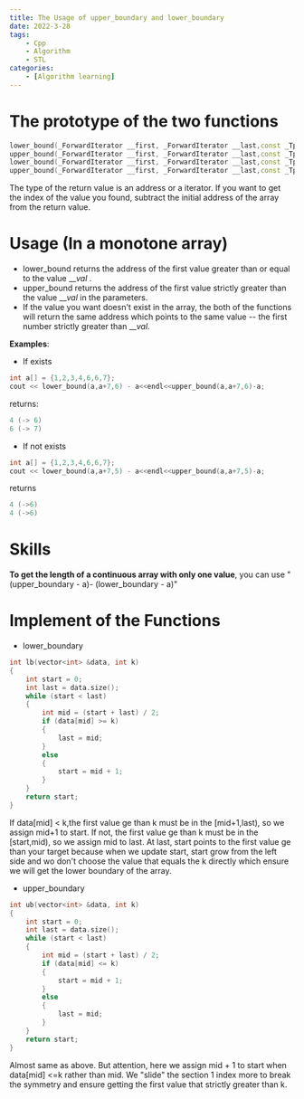 ```yaml
---
title: The Usage of upper_boundary and lower_boundary
date: 2022-3-28
tags:
    - Cpp
    - Algorithm
    - STL
categories:
    - [Algorithm learning]
---
```


# The prototype of the two functions
```cpp
lower_bound(_ForwardIterator __first, _ForwardIterator __last,const _Tp& __val)
upper_bound(_ForwardIterator __first, _ForwardIterator __last,const _Tp& __val)
lower_bound(_ForwardIterator __first, _ForwardIterator __last,const _Tp& __val, _Compare __comp)
upper_bound(_ForwardIterator __first, _ForwardIterator __last,const _Tp& __val, _Compare __comp)

```
The type of the return value is an address or a iterator. If you want to get the index of the value you found, subtract the initial address of the array from the return value.

# Usage (In a monotone array)
* lower_bound returns the address of the first value greater than or equal to the value $\_\_val$ .
* upper_bound returns the address of the first value strictly greater than the value $\_\_val$ in the parameters.
* If the value you want doesn't exist in the array, the both of the functions will return the same address which points to the same value -- the first number strictly greater than $\_\_val$.

**Examples**:

- If exists
```cpp
int a[] = {1,2,3,4,6,6,7};
cout << lower_bound(a,a+7,6) - a<<endl<<upper_bound(a,a+7,6)-a;
```
returns:
```cpp
4 (-> 6)
6 (-> 7)
```

- If not exists
```cpp
int a[] = {1,2,3,4,6,6,7};
cout << lower_bound(a,a+7,5) - a<<endl<<upper_bound(a,a+7,5)-a;
```
returns 
```cpp
4 (->6)
4 (->6)
```

# Skills
**To get the length of a continuous array with only one value**, you can use "(upper_boundary - a)- (lower_boundary - a)"

# Implement of the Functions
* lower_boundary
```cpp
int lb(vector<int> &data, int k)
{
	int start = 0;
	int last = data.size();
	while (start < last)
	{
		int mid = (start + last) / 2;
		if (data[mid] >= k)
		{
			last = mid;
		}
		else
		{
			start = mid + 1;
		}
	}
	return start;
}
```
If data\[mid\] < k,the first value ge than k must be in the \[mid+1,last), so we assign mid+1 to start. If not, the first value ge than k must be in the \[start,mid), so we assign mid to last. At last, start points to the first value ge than your target because when we update start, start grow from the left side and wo don't choose the value that equals the k directly which ensure we will get the lower boundary of the array.


* upper_boundary
```cpp
int ub(vector<int> &data, int k)
{
	int start = 0;
	int last = data.size();
	while (start < last)
	{
		int mid = (start + last) / 2;
		if (data[mid] <= k)
		{
			start = mid + 1;
		}
		else
		{
			last = mid;
		}
	}
	return start;
}
```
Almost same as above. But attention, here we assign mid + 1 to start when data\[mid\] <=k rather than mid. We "slide" the section 1 index more to break the symmetry and ensure getting the first value that strictly greater than k.
